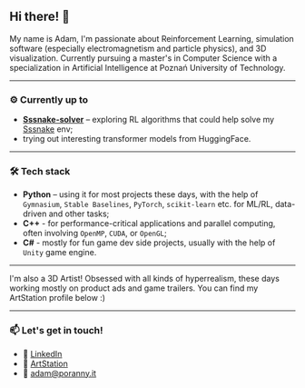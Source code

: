 ## Hi there! 👋 

My name is Adam, I'm passionate about Reinforcement Learning, simulation software (especially electromagnetism and particle physics), and 3D visualization. Currently pursuing a master's in Computer Science with a specialization in Artificial Intelligence at Poznań University of Technology.

---

### ⚙️ Currently up to

- **[Sssnake-solver](https://github.com/Poranny/Sssnake-solver)** – exploring RL algorithms that could help solve my [Sssnake](https://github.com/Poranny/Sssnake) env;
- trying out interesting transformer models from HuggingFace.

---

### 🛠️ Tech stack

- **Python** – using it for most projects these days, with the help of `Gymnasium`, `Stable Baselines`, `PyTorch`, `scikit-learn` etc. for ML/RL, data-driven and other tasks;
- **C++** - for performance-critical applications and parallel computing, often involving `OpenMP`, `CUDA`, or `OpenGL`;
- **C#** - mostly for fun game dev side projects, usually with the help of `Unity` game engine.

---

I'm also a 3D Artist! Obsessed with all kinds of hyperrealism, these days working mostly on product ads and game trailers. You can find my ArtStation profile below :)

---

### 📫 Let's get in touch!

- 🔗 [LinkedIn](www.linkedin.com/in/adam-malinowski-a50632181/)
- 🎨 [ArtStation](https://www.artstation.com/adammalinowski6)
- 📧 adam@poranny.it
